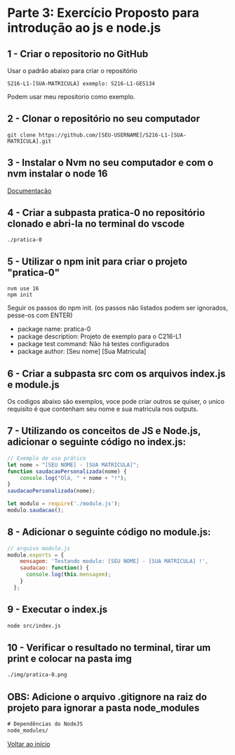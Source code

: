 # Parte 3: Exercício Proposto para introdução ao js e node.js

## 1 - Criar o repositorio no GitHub
Usar o padrão abaixo para criar o repositório
```
S216-L1-[SUA-MATRICULA] exemplo: S216-L1-GES134
```
Podem usar meu repositorio como exemplo.

## 2 - Clonar o repositório no seu computador
```
git clone https://github.com/[SEU-USERNAME]/S216-L1-[SUA-MATRICULA].git
```
## 3 - Instalar o Nvm no seu computador e com o nvm instalar o node 16
[Documentação](./node.md)

## 4 - Criar a subpasta pratica-0 no repositório clonado e abri-la no terminal do vscode
```
./pratica-0
```

## 5 - Utilizar o npm init para criar o projeto "pratica-0"
```
nvm use 16
npm init
```
Seguir os passos do npm init. (os passos não listados podem ser ignorados, pesse-os com ENTER)
- package name: pratica-0
- package description: Projeto de exemplo para o C216-L1
- package test command: Não há testes configurados
- package author: [Seu nome] [Sua Matricula]

## 6 - Criar a subpasta src com os arquivos index.js e module.js 
Os codigos abaixo são exemplos, voce pode criar outros se quiser, o unico requisito é que contenham seu nome e sua matricula nos outputs.
## 7 - Utilizando os conceitos de JS e Node.js, adicionar o seguinte código no index.js:
```javascript
// Exemplo de uso prático
let nome = "[SEU NOME] - [SUA MATRICULA]";
function saudacaoPersonalizada(nome) {
    console.log("Olá, " + nome + "!");
}
saudacaoPersonalizada(nome);

let modulo = require('./module.js');
modulo.saudacao();
```
## 8 - Adicionar o seguinte código no module.js:
```javascript
// arquivo modulo.js
module.exports = {
    mensagem: 'Testando modulo: [SEU NOME] - [SUA MATRICULA] !',
    saudacao: function() {
      console.log(this.mensagem);
    }
  };
```
## 9 - Executar o index.js
```bash
node src/index.js
```

## 10 - Verificar o resultado no terminal, tirar um print e colocar na pasta img
```bash
./img/pratica-0.png
```


## OBS: Adicione o arquivo .gitignore na raiz do projeto para ignorar a pasta node_modules
```txt
# Dependências do NodeJS
node_modules/
```
[Voltar ao início](../README.md)